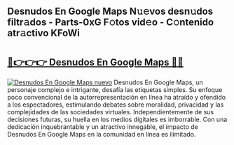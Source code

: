 ## Desnudos En Google Maps N𝚞𝚎vos desn𝚞dos filtr𝚊dos - Parts-0xG F𝚘tos vid𝚎o - C𝚘ntenido atr𝚊ctivo KFoWi

# <h2><a href="http://mbbqwk0.tromn.icu/?c=Desnudos+En+Google+Maps">🔗👉👉👉 Desnudos En Google Maps 🔗🔗</a></h2>

[![Desnudos En Google Maps nuevo](https://i.imgur.com/pEAQMta.gif)](http://mbbqwk0.tromn.icu/?c=Desnudos+En+Google+Maps)
Desnudos En Google Maps, un personaje complejo e intrigante, desafía las etiquetas simples. Su enfoque poco convencional de la autorrepresentación en línea ha atraído y ofendido a los espectadores, estimulando debates sobre moralidad, privacidad y las complejidades de las sociedades virtuales. Independientemente de sus decisiones futuras, su huella en los medios digitales es imborrable. Con una dedicación inquebrantable y un atractivo innegable, el impacto de Desnudos En Google Maps en la comunidad en línea es ilimitado.
